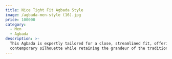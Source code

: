 ```yaml
---
title: Nice Tight Fit Agbada Style
image: /agbada-men-style (16).jpg
price: 100000
category:
  - Men
  - Agbada
description: >-
  This Agbada is expertly tailored for a close, streamlined fit, offering a more
  contemporary silhouette while retaining the grandeur of the traditional style.
---
```


